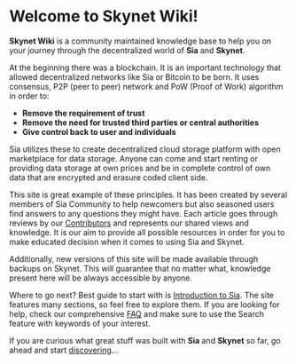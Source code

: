 # Welcome to Skynet Wiki!
**Skynet Wiki** is a community maintained knowledge base to help you on your journey through the decentralized world of **Sia** and **Skynet**.

At the beginning there was a blockchain. It is an important technology that allowed decentralized networks like Sia or Bitcoin to be born. It uses consensus, P2P (peer to peer) network and PoW (Proof of Work) algorithm in order to:

- **Remove the requirement of trust**
- **Remove the need for trusted third parties or central authorities**
- **Give control back to user and individuals**

Sia utilizes these to create decentralized cloud storage platform with open marketplace for data storage. Anyone can come and start renting or providing data storage at own prices and be in complete control of own data that are encrypted and erasure coded client side.

This site is great example of these principles. It has been created by several members of Sia Community to help newcomers but also seasoned users find answers to any questions they might have. Each article goes through reviews by our [Contributors](/help/contributors/index.html) and represents our shared views and knowledge. It is our aim to provide all possible resources in order for you to make educated decision when it comes to using Sia and Skynet.

Additionally, new versions of this site will be made available through backups on Skynet. This will guarantee that no matter what, knowledge present here will be always accessible by anyone.

Where to go next?
Best guide to start with is [Introduction to Sia](/sia/introduction/index.html). The site features many sections, so feel free to explore them. If you are looking for help, check our comprehensive [FAQ](/help/faq/index.html) and make sure to use the Search feature with keywords of your interest.

If you are curious what great stuff was built with **Sia** and **Skynet** so far, go ahead and start [discovering](/discover/built-with-sia/index.html)…
